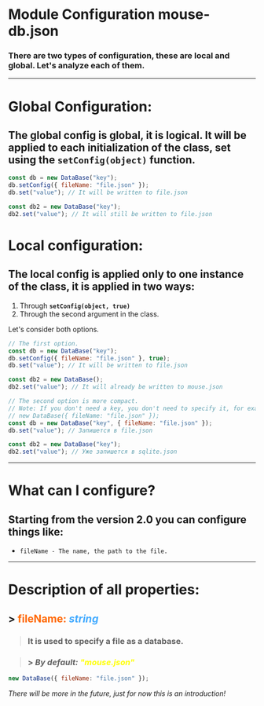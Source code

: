 # Module Configuration **mouse-db.json**
### There are two types of configuration, these are **local** and **global**. Let's analyze each of them.
---
# Global Configuration:
## The global config is global, it is logical. It will be applied to each initialization of the class, set using the **`setConfig(object)`** function.
```js
const db = new DataBase("key");
db.setConfig({ fileName: "file.json" });
db.set("vаlue"); // It will be written to file.json

const db2 = new DataBase("key");
db2.set("vаlue"); // It will still be written to file.json
```
# Local configuration:
## The local config is applied only to one instance of the class, it is applied in two ways:
1. Through **`setConfig(object, true)`**
2. Through the second argument in the class.

Let's consider both options.
```js
// The first option.
const db = new DataBase("key");
db.setConfig({ fileName: "file.json" }, true);
db.set("vаlue"); // It will be written to file.json

const db2 = new DataBase();
db2.set("vаlue"); // It will already be written to mouse.json
```
```js
// The second option is more compact.
// Note: If you don't need a key, you don't need to specify it, for example:
// new DataBase({ fileName: "file.json" });
const db = new DataBase("key", { fileName: "file.json" });
db.set("vаlue"); // 3апишется в file.json

const db2 = new DataBase("key");
db2.set("vаlue"); // Уже запишется в sqlite.json
```
---
# What can I configure?
## Starting from the version **2.0** you can configure things like:
- `fileName - The name, the path to the file.`


--- 
# Description of all properties:
## <span color="FADADD">></font> <font color="FF6800">**fileName**:</font> <font color="42AAFF">***string***</font>
> ### **It is used to specify a file as a database.** 

> ### > *By default: <font color="FFFF00">"mouse.json"*</font>
```js
new DataBase({ fileName: "file.json" });
```
*There will be more in the future, just for now this is an introduction!*